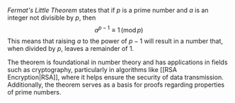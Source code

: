 *Fermat's Little Theorem* states that if $p$ is a prime number and $a$ is an integer not divisible by $p$, then 
$$
a^{p-1} \equiv 1 \,(\text{mod}\, p)
$$This means that raising $a$ to the power of $p-1$ will result in a number that, when divided by $p$, leaves a remainder of 1. 

The theorem is foundational in number theory and has applications in fields such as cryptography, particularly in algorithms like [[RSA Encryption|RSA]], where it helps ensure the security of data transmission. Additionally, the theorem serves as a basis for proofs regarding properties of prime numbers.